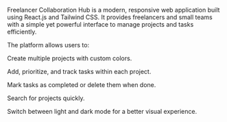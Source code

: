 Freelancer Collaboration Hub is a modern, responsive web application built using React.js and Tailwind CSS. It provides freelancers and small teams with a simple yet powerful interface to manage projects and tasks efficiently.

The platform allows users to:

Create multiple projects with custom colors.

Add, prioritize, and track tasks within each project.

Mark tasks as completed or delete them when done.

Search for projects quickly.

Switch between light and dark mode for a better visual experience.